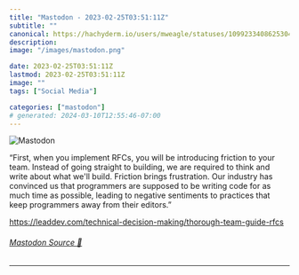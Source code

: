 ```yaml
---
title: "Mastodon - 2023-02-25T03:51:11Z"
subtitle: ""
canonical: https://hachyderm.io/users/mweagle/statuses/109923340862530433
description:
image: "/images/mastodon.png"

date: 2023-02-25T03:51:11Z
lastmod: 2023-02-25T03:51:11Z
image: ""
tags: ["Social Media"]

categories: ["mastodon"]
# generated: 2024-03-10T12:55:46-07:00
---
```

![Mastodon](/images/mastodon.png)

<p>“First, when you implement RFCs, you will be introducing friction to your team. Instead of going straight to building, we are required to think and write about what we&#39;ll build. Friction brings frustration. Our industry has convinced us that programmers are supposed to be writing code for as much time as possible, leading to negative sentiments to practices that keep programmers away from their editors.”</p><p><a href="https://leaddev.com/technical-decision-making/thorough-team-guide-rfcs" target="_blank" rel="nofollow noopener noreferrer" translate="no"><span class="invisible">https://</span><span class="ellipsis">leaddev.com/technical-decision</span><span class="invisible">-making/thorough-team-guide-rfcs</span></a></p>


###### [Mastodon Source 🐘](https://hachyderm.io/@mweagle/109923340862530433)

___

